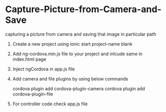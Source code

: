 # Capture-Picture-from-Camera-and-Save
capturing a picture from camera and saving that image in particular path
1. Create a new project using ionic start project-name blank
2. Add ng-cordova.min.js file to your project and inlcude same in index.html page
3. Inject ngCordova in app.js file
4. Add camera and file plugins by using below commands

    cordova plugin add cordova-plugin-camera
    cordova plugin add cordova-plugin-file
    
5. For controller code check app.js file
